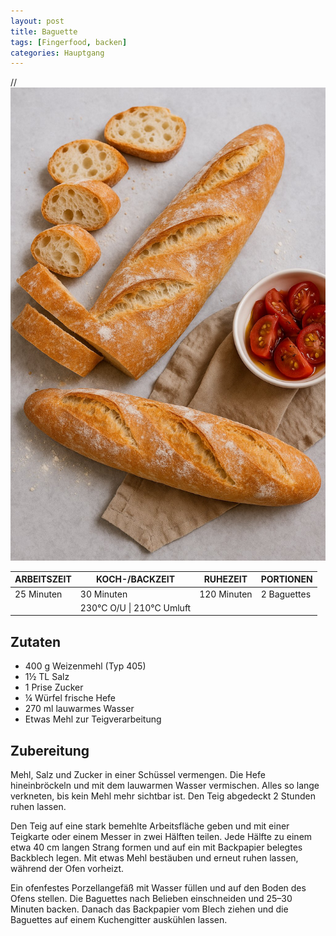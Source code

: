 ```yaml
---
layout: post
title: Baguette
tags: [Fingerfood, backen]
categories: Hauptgang
---
```




//![Baguette](/assets/images/Baguette.jpg)

| ARBEITSZEIT | KOCH-/BACKZEIT | RUHEZEIT | PORTIONEN |
|--------------|----------------|--------------|--------------|
| 25 Minuten   | 30 Minuten     | 120 Minuten  | 2 Baguettes |  
|| 230°C O/U \| 210°C Umluft ||||


## Zutaten
* 400 g Weizenmehl (Typ 405)  
* 1½ TL Salz  
* 1 Prise Zucker  
* ¼ Würfel frische Hefe  
* 270 ml lauwarmes Wasser  
* Etwas Mehl zur Teigverarbeitung  


## Zubereitung
Mehl, Salz und Zucker in einer Schüssel vermengen. Die Hefe hineinbröckeln und mit dem lauwarmen Wasser vermischen. Alles so lange verkneten, bis kein Mehl mehr sichtbar ist. Den Teig abgedeckt 2 Stunden ruhen lassen.  

Den Teig auf eine stark bemehlte Arbeitsfläche geben und mit einer Teigkarte oder einem Messer in zwei Hälften teilen. Jede Hälfte zu einem etwa 40 cm langen Strang formen und auf ein mit Backpapier belegtes Backblech legen. Mit etwas Mehl bestäuben und erneut ruhen lassen, während der Ofen vorheizt.  

Ein ofenfestes Porzellangefäß mit Wasser füllen und auf den Boden des Ofens stellen. Die Baguettes nach Belieben einschneiden und 25–30 Minuten backen. Danach das Backpapier vom Blech ziehen und die Baguettes auf einem Kuchengitter auskühlen lassen.